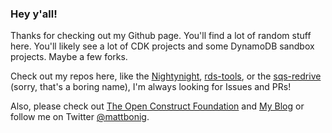 ### Hey y'all!

Thanks for checking out my Github page. You'll find a lot of random stuff here. You'll likely see a lot of CDK projects and some DynamoDB sandbox projects. Maybe a few forks. 



Check out my repos here, like the [Nightynight](https://github.com/mbonig/nightynight), [rds-tools](https://github.com/mbonig/rds-tools), or the [sqs-redrive](https://github.com/mbonig/sqs-redrive) (sorry, that's a boring name), I'm always looking for Issues and PRs!

Also, please check out [The Open Construct Foundation](openconstructfoundation.org) and [My Blog](matthewbonig.com) or follow me on Twitter [@mattbonig](https://twitter.com/mattbonig).
